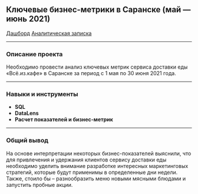 ## Ключевые бизнес-метрики в Саранске (май — июнь 2021)

[Дашборд](https://datalens.yandex/hwizfxbb7bvy3)
[Аналитическая записка](https://disk.yandex.ru/d/b4uLTwCY2FKzmQ)

---

### Описание проекта

Необходимо провести анализ ключевых метрик сервиса доставки еды «Всё.из.кафе» в Саранске за период с 1 мая по 30 июня 2021 года.

---

### Навыки и инструменты

* **SQL**
* **DataLens**
* **Расчет показателей и бизнес-метрик**
  
---

### Общий вывод

На основе интерпретации некоторых бизнес-показателей выяснили, что для привлечения и удержания клиентов сервису доставки еды необходимо уделить внимание разработке интересных маркетинговых стратегий, которые будут применимы в определенные дни недели. Также, стоило бы –	разнообразить меню новыми мясными блюдами и запустить пробные акции.
